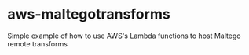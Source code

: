 # aws-maltegotransforms
Simple example of how to use AWS's Lambda functions to host Maltego remote transforms
